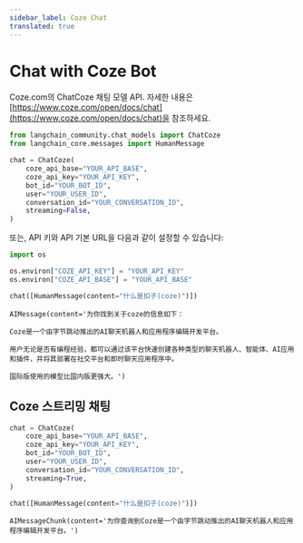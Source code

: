 ```yaml
---
sidebar_label: Coze Chat
translated: true
---
```


# Chat with Coze Bot

Coze.com의 ChatCoze 채팅 모델 API. 자세한 내용은 [https://www.coze.com/open/docs/chat](https://www.coze.com/open/docs/chat)을 참조하세요.

```python
from langchain_community.chat_models import ChatCoze
from langchain_core.messages import HumanMessage
```

```python
chat = ChatCoze(
    coze_api_base="YOUR_API_BASE",
    coze_api_key="YOUR_API_KEY",
    bot_id="YOUR_BOT_ID",
    user="YOUR_USER_ID",
    conversation_id="YOUR_CONVERSATION_ID",
    streaming=False,
)
```

또는, API 키와 API 기본 URL을 다음과 같이 설정할 수 있습니다:

```python
import os

os.environ["COZE_API_KEY"] = "YOUR_API_KEY"
os.environ["COZE_API_BASE"] = "YOUR_API_BASE"
```

```python
chat([HumanMessage(content="什么是扣子(coze)")])
```

```output
AIMessage(content='为你找到关于coze的信息如下：

Coze是一个由字节跳动推出的AI聊天机器人和应用程序编辑开发平台。

用户无论是否有编程经验，都可以通过该平台快速创建各种类型的聊天机器人、智能体、AI应用和插件，并将其部署在社交平台和即时聊天应用程序中。

国际版使用的模型比国内版更强大。')
```

## Coze 스트리밍 채팅

```python
chat = ChatCoze(
    coze_api_base="YOUR_API_BASE",
    coze_api_key="YOUR_API_KEY",
    bot_id="YOUR_BOT_ID",
    user="YOUR_USER_ID",
    conversation_id="YOUR_CONVERSATION_ID",
    streaming=True,
)
```

```python
chat([HumanMessage(content="什么是扣子(coze)")])
```

```output
AIMessageChunk(content='为你查询到Coze是一个由字节跳动推出的AI聊天机器人和应用程序编辑开发平台。')
```